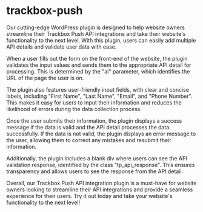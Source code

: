 # trackbox-push

Our cutting-edge WordPress plugin is designed to help website owners streamline their Trackbox Push API integrations and take their website's functionality to the next level. With this plugin, users can easily add multiple API details and validate user data with ease.

When a user fills out the form on the front-end of the website, the plugin validates the input values and sends them to the appropriate API detail for processing. This is determined by the "ai" parameter, which identifies the URL of the page the user is on.

The plugin also features user-friendly input fields, with clear and concise labels, including "First Name", "Last Name", "Email", and "Phone Number". This makes it easy for users to input their information and reduces the likelihood of errors during the data collection process.

Once the user submits their information, the plugin displays a success message if the data is valid and the API detail processes the data successfully. If the data is not valid, the plugin displays an error message to the user, allowing them to correct any mistakes and resubmit their information.

Additionally, the plugin includes a blank div where users can see the API validation response, identified by the class "tp_api_response". This ensures transparency and allows users to see the response from the API detail.

Overall, our Trackbox Push API integration plugin is a must-have for website owners looking to streamline their API integrations and provide a seamless experience for their users. Try it out today and take your website's functionality to the next level!
